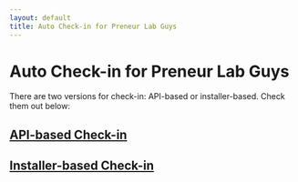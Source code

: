 ```yaml
---
layout: default
title: Auto Check-in for Preneur Lab Guys
---
```


# Auto Check-in for Preneur Lab Guys

There are two versions for check-in: API-based or installer-based. Check them out below:

## [API-based Check-in](https://dippreneurlab.github.io/preneur_checkin/api_install/)

## [Installer-based Check-in](https://dippreneurlab.github.io/preneur_checkin/local_install/)
